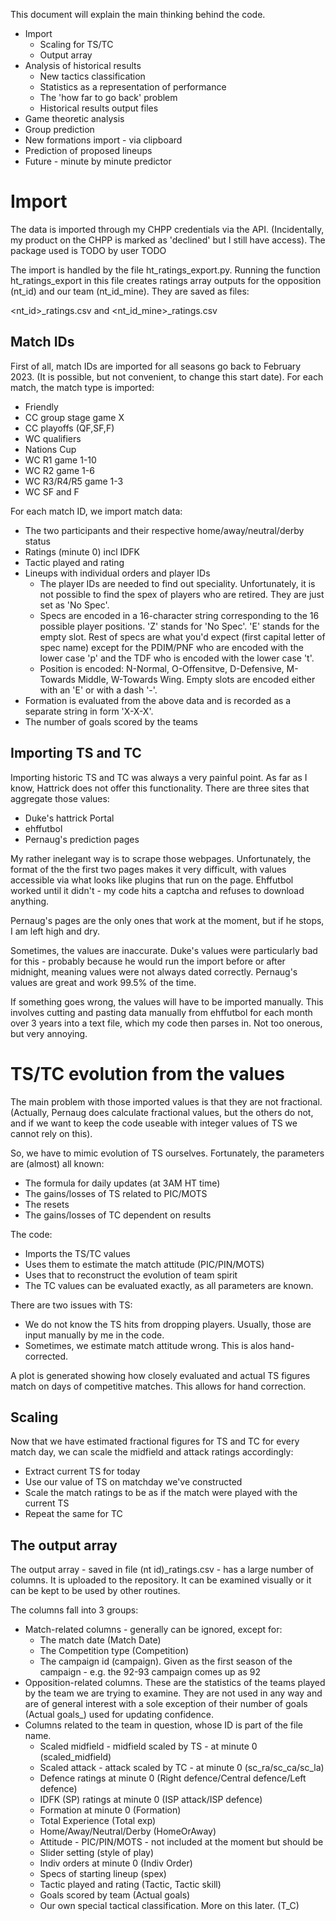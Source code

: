 This document will explain the main thinking behind the code. 

* Import
  * Scaling for TS/TC
  * Output array
* Analysis of historical results
  * New tactics classification
  * Statistics as a representation of performance
  * The 'how far to go back' problem
  * Historical results output files
* Game theoretic analysis
* Group prediction
* New formations import - via clipboard
* Prediction of proposed lineups
* Future - minute by minute predictor

# Import

The data is imported through my CHPP credentials via the API. (Incidentally, my product on the CHPP is marked as 'declined' but I still have access). The package used is TODO by user TODO

The import is handled by the file ht_ratings_export.py. Running the function ht_ratings_export in this file creates ratings array outputs for the opposition (nt_id) and our team (nt_id_mine). They are saved as files:

<nt_id>_ratings.csv and <nt_id_mine>_ratings.csv

## Match IDs

First of all, match IDs are imported for all seasons go back to February 2023. (It is possible, but not convenient, to change this start date). For each match, the match type is imported:

* Friendly
* CC group stage game X
* CC playoffs (QF,SF,F)
* WC qualifiers
* Nations Cup
* WC R1 game 1-10
* WC R2 game 1-6
* WC R3/R4/R5 game 1-3
* WC SF and F

For each match ID, we import match data:

* The two participants and their respective home/away/neutral/derby status
* Ratings (minute 0) incl IDFK
* Tactic played and rating
* Lineups with individual orders and player IDs
  * The player IDs are needed to find out speciality. Unfortunately, it is not possible to find the spex of players who are retired. They are just set as 'No Spec'.
  * Specs are encoded in a 16-character string corresponding to the 16 possible player positions. 'Z' stands for 'No Spec'. 'E' stands for the empty slot. Rest of specs are what you'd expect (first capital letter of spec name) except for the PDIM/PNF who are encoded with the lower case 'p' and the TDF who is encoded with the lower case 't'. 
  * Position is encoded: N-Normal, O-Offensitve, D-Defensive, M-Towards Middle, W-Towards Wing. Empty slots are encoded either with an 'E' or with a dash '-'.
* Formation is evaluated from the above data and is recorded as a separate string in form 'X-X-X'.
* The number of goals scored by the teams

## Importing TS and TC

Importing historic TS and TC was always a very painful point. As far as I know, Hattrick does not offer this functionality. There are three sites that aggregate those values:

* Duke's hattrick Portal
* ehffutbol
* Pernaug's prediction pages

My rather inelegant way is to scrape those webpages. Unfortunately, the format of the the first two pages makes it very difficult, with values accessible via what looks like plugins that run on the page. Ehffutbol worked until it didn't - my code hits a captcha and refuses to download anything. 

Pernaug's pages are the only ones that work at the moment, but if he stops, I am left high and dry.

Sometimes, the values are inaccurate. Duke's values were particularly bad for this - probably because he would run the import before or after midnight, meaning values were not always dated correctly. Pernaug's values are great and work 99.5% of the time.

If something goes wrong, the values will have to be imported manually. This involves cutting and pasting data manually from ehffutbol for each month over 3 years into a text file, which my code then parses in. Not too onerous, but very annoying.

# TS/TC evolution from the values

The main problem with those imported values is that they are not fractional. (Actually, Pernaug does calculate fractional values, but the others do not, and if we want to keep the code useable with integer values of TS we cannot rely on this). 

So, we have to mimic evolution of TS ourselves. Fortunately, the parameters are (almost) all known:

* The formula for daily updates (at 3AM HT time)
* The gains/losses of TS related to PIC/MOTS
* The resets
* The gains/losses of TC dependent on results

The code:

* Imports the TS/TC values
* Uses them to estimate the match attitude (PIC/PIN/MOTS)
* Uses that to reconstruct the evolution of team spirit
* The TC values can be evaluated exactly, as all parameters are known.

There are two issues with TS:

* We do not know the TS hits from dropping players. Usually, those are input manually by me in the code.
* Sometimes, we estimate match attitude wrong. This is alos hand-corrected.

A plot is generated showing how closely evaluated and actual TS figures match on days of competitive matches. This allows for hand correction.

## Scaling

Now that we have estimated fractional figures for TS and TC for every match day, we can scale the midfield and attack ratings accordingly:

* Extract current TS for today
* Use our value of TS on matchday we've constructed
* Scale the match ratings to be as if the match were played with the current TS
* Repeat the same for TC

## The output array

The output array - saved in file (nt id)_ratings.csv - has a large number of columns. It is uploaded to the repository. It can be examined visually or it can be kept to be used by other routines. 

The columns fall into 3 groups:

* Match-related columns - generally can be ignored, except for:
   * The match date (Match Date)
   * The Competition type (Competition)
   * The campaign id (campaign). Given as the first season of the campaign - e.g. the 92-93 campaign comes up as 92 
* Opposition-related columns. These are the statistics of the teams played by the team we are trying to examine. They are not used in any way and are of general interest with a sole exception of their number of goals (Actual goals_) used for updating confidence.
* Columns related to the team in question, whose ID is part of the file name.
   * Scaled midfield - midfield scaled by TS - at minute 0 (scaled_midfield)
   * Scaled attack - attack scaled by TC - at minute 0 (sc_ra/sc_ca/sc_la)
   * Defence ratings at minute 0 (Right defence/Central defence/Left defence)
   * IDFK (SP) ratings at minute 0 (ISP attack/ISP defence)
   * Formation at minute 0 (Formation)
   * Total Experience (Total exp)
   * Home/Away/Neutral/Derby (HomeOrAway)
   * Attitude - PIC/PIN/MOTS - not included at the moment but should be
   * Slider setting (style of play)
   * Indiv orders at minute 0 (Indiv Order)
   * Specs of starting lineup (spex)
   * Tactic played and rating (Tactic, Tactic skill)
   * Goals scored by team (Actual goals)
   * Our own special tactical classification. More on this later. (T_C)




